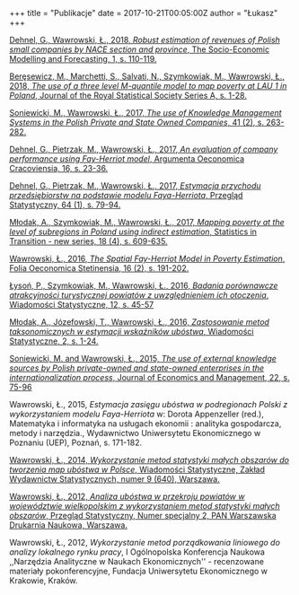 +++
title = "Publikacje"
date = 2017-10-21T00:05:00Z
author = "Łukasz"
+++

[Dehnel, G., Wawrowski, Ł., 2018, _Robust estimation of revenues of Polish small companies by NACE section and province_, The Socio-Economic Modelling and Forecasting, 1, s. 110-119.](http://www.semf.pl/semf_1/pdf/Dehnel_Wawrowski.pdf)

[Beręsewicz, M., Marchetti, S., Salvati, N., Szymkowiak, M., Wawrowski, Ł., 2018, _The use of a three level M-quantile model to map poverty at LAU 1 in Poland_, Journal of the Royal Statistical Society Series A, s. 1-28.](https://rss.onlinelibrary.wiley.com/doi/10.1111/rssa.12349)

[Soniewicki, M., Wawrowski, Ł., 2017, _The use of Knowledge Management Systems in the Polish Private and State Owned Companies_, 41 (2), s. 263-282.](https://hrcak.srce.hr/190744)

[Dehnel, G., Pietrzak, M., Wawrowski, Ł., 2017, _An evaluation of company performance using Fay-Herriot model_, Argumenta Oeconomica Cracoviensia,  16, s. 23-36.](http://bazekon.icm.edu.pl/bazekon/element/bwmeta1.element.ekon-element-000171493384)

[Dehnel, G., Pietrzak, M., Wawrowski, Ł., 2017, _Estymacja przychodu przedsiębiorstw na podstawie modelu Faya-Herriota_, Przegląd Statystyczny, 64 (1), s. 79-94.](http://keii.ue.wroc.pl/przeglad/Rok_2017/Zeszyt%201/2017_64_1_079-094.pdf)

[Młodak, A., Szymkowiak, M., Wawrowski, Ł., 2017, _Mapping poverty at the level of subregions in Poland using indirect estimation_, Statistics in Transition - new series, 18 (4), s. 609-635.](https://stat.gov.pl/download/gfx/portalinformacyjny/en/defaultlistaplikow/3508/13/1/m.szymkowiak_a.mlodak_l.wawrowski-_mapping_poverty_at_the_level_of_subregions_in_poland_using_indirect_estimation.pdf)

[Wawrowski, Ł., 2016, _The Spatial Fay-Herriot Model in Poverty Estimation_, Folia Oeconomica Stetinensia, 16 (2), s. 191-202.](https://content.sciendo.com/view/journals/foli/16/2/article-p191.xml)

[Łysoń, P., Szymkowiak, M., Wawrowski, Ł., 2016, _Badania porównawcze atrakcyjności turystycznej powiatów z uwzględnieniem ich otoczenia_, Wiadomości Statystyczne, 12, s. 45-57](https://stat.gov.pl/files/gfx/portalinformacyjny/pl/defaultaktualnosci/5982/7/22/1/ws_12_2016__06_piotr_lyson_marcin_szymkowiak_lukasz_wawrowski__badania_porownawcze_atrakcyjnosci_turysty.pdf)

[Młodak, A., Józefowski, T., Wawrowski, Ł., 2016, _Zastosowanie metod taksonomicznych w estymacji wskaźników ubóstwa_, Wiadomości Statystyczne, 2, s. 1-24.](https://stat.gov.pl/download/gfx/portalinformacyjny/pl/defaultaktualnosci/5982/7/11/1/ws_02_2016__01_andrzej_mlodak_tomasz_jozefowski_lukasz_wawrowski__zastosowanie_metod_taksonomicznych_w.pdf)

[Soniewicki, M. and Wawrowski, Ł., 2015, _The use of external knowledge sources by Polish private-owned and state-owned enterprises in the internationalization process_, Journal of Economics and Management, 22, s. 75-96](http://cejsh.icm.edu.pl/cejsh/element/bwmeta1.element.cejsh-20e6eee5-da50-4617-b9c0-1abcd435c9e1)

Wawrowski, Ł., 2015, _Estymacja zasięgu ubóstwa w podregionach Polski z wykorzystaniem modelu Faya-Herriota_ w: Dorota Appenzeller (red.), Matematyka i informatyka na usługach ekonomii : analityka gospodarcza, metody i narzędzia., Wydawnictwo Uniwersytetu Ekonomicznego w Poznaniu (UEP), Poznań, s. 171-182.

[Wawrowski, Ł., 2014, _Wykorzystanie metod statystyki małych obszarów do tworzenia map ubóstwa w Polsce_, Wiadomości Statystyczne, Zakład Wydawnictw Statystycznych, numer 9 (640),  Warszawa.](https://pts.stat.gov.pl/download/gfx/pts/pl/defaultstronaopisowa/52/2/1/oz_wiadomosci_statystyczne_9_2014.pdf)

[Wawrowski, Ł., 2012, _Analiza ubóstwa w przekroju powiatów w województwie wielkopolskim z wykorzystaniem metod statystyki małych obszarów_, Przegląd Statystyczny, Numer specjalny 2, PAN Warszawska Drukarnia Naukowa, Warszawa.](http://cejsh.icm.edu.pl/cejsh/element/bwmeta1.element.ekon-element-000171290867)

Wawrowski, Ł., 2012, _Wykorzystanie metod porządkowania liniowego do analizy lokalnego rynku pracy_, I Ogólnopolska Konferencja Naukowa ,,Narzędzia Analityczne w Naukach Ekonomicznych'' - recenzowane materiały pokonferencyjne, Fundacja Uniwersytetu Ekonomicznego w Krakowie, Kraków.